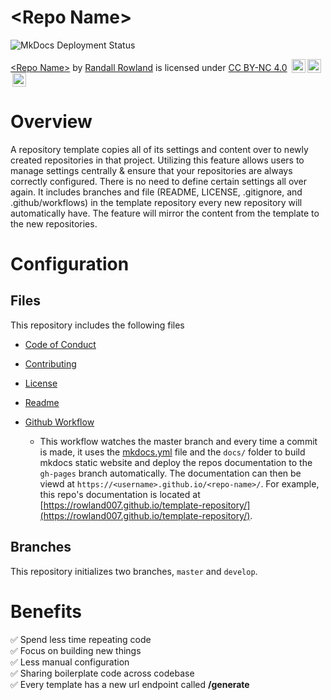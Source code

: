 # \<Repo Name>

![MkDocs Deployment Status](https://github.com/rowland007/template-repository/actions/workflows/mkdocs.yml/badge.svg)

[\<Repo Name>](https://rowland007.github.io/template-repository/) by [Randall Rowland](https://randyrowland.me) is licensed under [CC BY-NC 4.0](https://creativecommons.org/licenses/by-nc/4.0/?ref=chooser-v1) <img style="height:22px!important;margin-left:3px;vertical-align:text-bottom;" src="https://mirrors.creativecommons.org/presskit/icons/cc.svg?ref=chooser-v1"><img style="height:22px!important;margin-left:3px;vertical-align:text-bottom;" src="https://mirrors.creativecommons.org/presskit/icons/by.svg?ref=chooser-v1"><img style="height:22px!important;margin-left:3px;vertical-align:text-bottom;" src="https://mirrors.creativecommons.org/presskit/icons/nc.svg?ref=chooser-v1">

# Overview

A repository template copies all of its settings and content over to newly created repositories in that project. Utilizing this feature allows users to manage settings centrally & ensure that your repositories are always correctly configured. There is no need to define certain settings all over again. It includes branches and file (README, LICENSE, .gitignore, and .github/workflows) in the template repository every new repository will automatically have. The feature will mirror the content from the template to the new repositories.

# Configuration

## Files

This repository includes the following files

- [Code of Conduct](CODE_OF_CONDUCT.md)
- [Contributing](CONTRIBUTING.md)
- [License](LICENSE.md)
- [Readme](README.md)

- [Github Workflow](.github/workflows/ci.yml)
    - This workflow watches the master branch and every time a commit is made, it uses the [mkdocs.yml](mkdocs.yml) file and the `docs/` folder to build mkdocs static website and deploy the repos documentation to the `gh-pages` branch automatically. The documentation can then be viewd at `https://<username>.github.io/<repo-name>/`. For example, this repo's documentation is located at [https://rowland007.github.io/template-repository/](https://rowland007.github.io/template-repository/).

## Branches

This repository initializes two branches, `master` and `develop`.

# Benefits

:white_check_mark: Spend less time repeating code   
:white_check_mark: Focus on building new things   
:white_check_mark: Less manual configuration   
:white_check_mark: Sharing boilerplate code across codebase   
:white_check_mark: Every template has a new url endpoint called **/generate**   
